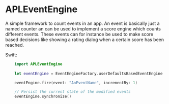 APLEventEngine
===========

A simple framework to count events in an app. An event is basically just a named counter an can be used to implement a score engine which counts different events. These events can for 
instance be used to make score based decisions like showing a rating dialog when a certain score has been reached.

Swift:

```swift
	import APLEventEngine
	
	let eventEngine = EventEngineFactory.userDefaultsBasedEventEngine

	eventEngine.fire(event: "AnEventName", incrementBy: 1)

	// Persist the current state of the modified events
	eventEngine.synchronize()
```
